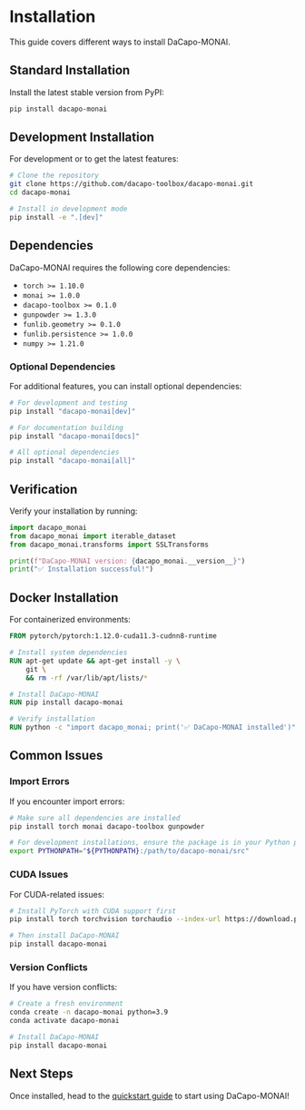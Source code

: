 # Installation

This guide covers different ways to install DaCapo-MONAI.

## Standard Installation

Install the latest stable version from PyPI:

```bash
pip install dacapo-monai
```

## Development Installation

For development or to get the latest features:

```bash
# Clone the repository
git clone https://github.com/dacapo-toolbox/dacapo-monai.git
cd dacapo-monai

# Install in development mode
pip install -e ".[dev]"
```

## Dependencies

DaCapo-MONAI requires the following core dependencies:

- `torch >= 1.10.0`
- `monai >= 1.0.0` 
- `dacapo-toolbox >= 0.1.0`
- `gunpowder >= 1.3.0`
- `funlib.geometry >= 0.1.0`
- `funlib.persistence >= 1.0.0`
- `numpy >= 1.21.0`

### Optional Dependencies

For additional features, you can install optional dependencies:

```bash
# For development and testing
pip install "dacapo-monai[dev]"

# For documentation building
pip install "dacapo-monai[docs]"

# All optional dependencies
pip install "dacapo-monai[all]"
```

## Verification

Verify your installation by running:

```python
import dacapo_monai
from dacapo_monai import iterable_dataset
from dacapo_monai.transforms import SSLTransforms

print(f"DaCapo-MONAI version: {dacapo_monai.__version__}")
print("✅ Installation successful!")
```

## Docker Installation

For containerized environments:

```dockerfile
FROM pytorch/pytorch:1.12.0-cuda11.3-cudnn8-runtime

# Install system dependencies
RUN apt-get update && apt-get install -y \
    git \
    && rm -rf /var/lib/apt/lists/*

# Install DaCapo-MONAI
RUN pip install dacapo-monai

# Verify installation
RUN python -c "import dacapo_monai; print('✅ DaCapo-MONAI installed')"
```

## Common Issues

### Import Errors

If you encounter import errors:

```bash
# Make sure all dependencies are installed
pip install torch monai dacapo-toolbox gunpowder

# For development installations, ensure the package is in your Python path
export PYTHONPATH="${PYTHONPATH}:/path/to/dacapo-monai/src"
```

### CUDA Issues

For CUDA-related issues:

```bash
# Install PyTorch with CUDA support first
pip install torch torchvision torchaudio --index-url https://download.pytorch.org/whl/cu118

# Then install DaCapo-MONAI
pip install dacapo-monai
```

### Version Conflicts

If you have version conflicts:

```bash
# Create a fresh environment
conda create -n dacapo-monai python=3.9
conda activate dacapo-monai

# Install DaCapo-MONAI
pip install dacapo-monai
```

## Next Steps

Once installed, head to the [quickstart guide](quickstart.md) to start using DaCapo-MONAI!